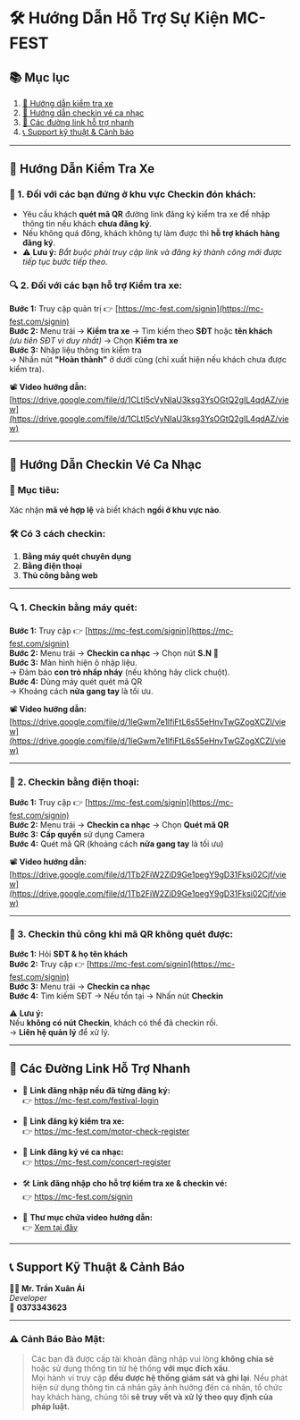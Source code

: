 # 🛠 Hướng Dẫn Hỗ Trợ Sự Kiện MC-FEST

## 📚 Mục lục
1. [🔧 Hướng dẫn kiểm tra xe](#-hướng-dẫn-kiểm-tra-xe)
2. [🎫 Hướng dẫn checkin vé ca nhạc](#-hướng-dẫn-checkin-vé-ca-nhạc)
3. [🔗 Các đường link hỗ trợ nhanh](#-các-đường-link-hỗ-trợ-nhanh)
4. [📞 Support kỹ thuật & Cảnh báo](#-support-kỹ-thuật--cảnh-báo)

---

## 🔧 Hướng Dẫn Kiểm Tra Xe

### 📍 1. Đối với các bạn đứng ở khu vực **Checkin đón khách**:
- Yêu cầu khách **quét mã QR** đường link đăng ký kiểm tra xe để nhập thông tin nếu khách **chưa đăng ký**.
- Nếu không quá đông, khách không tự làm được thì **hỗ trợ khách hàng đăng ký**.
- ⚠️ **Lưu ý:** *Bắt buộc phải truy cập link và đăng ký thành công mới được tiếp tục bước tiếp theo.*

### 🔍 2. Đối với các bạn hỗ trợ **Kiểm tra xe**:
**Bước 1:** Truy cập quản trị 👉 [https://mc-fest.com/signin](https://mc-fest.com/signin)  
**Bước 2:** Menu trái → **Kiểm tra xe** → Tìm kiếm theo **SĐT** hoặc **tên khách**  
*(ưu tiên SĐT vì duy nhất)* → Chọn **Kiểm tra xe**  
**Bước 3:** Nhập liệu thông tin kiểm tra  
→ Nhấn nút **"Hoàn thành"** ở dưới cùng (chỉ xuất hiện nếu khách chưa được kiểm tra).

📽 **Video hướng dẫn:**  
[https://drive.google.com/file/d/1CLtI5cVyNIaU3ksg3YsOGtQ2gIL4qdAZ/view](https://drive.google.com/file/d/1CLtI5cVyNIaU3ksg3YsOGtQ2gIL4qdAZ/view)

---

## 🎫 Hướng Dẫn Checkin Vé Ca Nhạc

### 🎯 **Mục tiêu:**  
Xác nhận **mã vé hợp lệ** và biết khách **ngồi ở khu vực nào**.

### 🛠 Có 3 cách checkin:
1. **Bằng máy quét chuyên dụng**
2. **Bằng điện thoại**
3. **Thủ công bằng web**

---

### 🔍 1. Checkin bằng **máy quét**:
**Bước 1:** Truy cập 👉 [https://mc-fest.com/signin](https://mc-fest.com/signin)  
**Bước 2:** Menu trái → **Checkin ca nhạc** → Chọn nút **S.N 🔫**  
**Bước 3:** Màn hình hiện ô nhập liệu.  
→ Đảm bảo **con trỏ nhấp nháy** (nếu không hãy click chuột).  
**Bước 4:** Dùng máy quét quét mã QR  
→ Khoảng cách **nửa gang tay** là tối ưu.

📽 **Video hướng dẫn:**  
[https://drive.google.com/file/d/1leGwm7e1lfiFtL6s55eHnvTwGZogXCZl/view](https://drive.google.com/file/d/1leGwm7e1lfiFtL6s55eHnvTwGZogXCZl/view)

---

### 📱 2. Checkin bằng **điện thoại**:
**Bước 1:** Truy cập 👉 [https://mc-fest.com/signin](https://mc-fest.com/signin)  
**Bước 2:** Menu trái → **Checkin ca nhạc** → Chọn **Quét mã QR**  
**Bước 3:** **Cấp quyền** sử dụng Camera  
**Bước 4:** Quét mã QR (khoảng cách **nửa gang tay** là tối ưu)

📽 **Video hướng dẫn:**  
[https://drive.google.com/file/d/1Tb2FiW2ZiD9Ge1pegY9gD31Fksi02Cjf/view](https://drive.google.com/file/d/1Tb2FiW2ZiD9Ge1pegY9gD31Fksi02Cjf/view)

---

### 📝 3. Checkin **thủ công** khi mã QR không quét được:
**Bước 1:** Hỏi **SĐT & họ tên khách**  
**Bước 2:** Truy cập 👉 [https://mc-fest.com/signin](https://mc-fest.com/signin)  
**Bước 3:** Menu trái → **Checkin ca nhạc**  
**Bước 4:** Tìm kiếm SĐT → Nếu tồn tại → Nhấn nút **Checkin**

⚠️ **Lưu ý:**  
Nếu **không có nút Checkin**, khách có thể đã checkin rồi.  
→ **Liên hệ quản lý** để xử lý.

---

## 🔗 Các Đường Link Hỗ Trợ Nhanh

- 🔐 **Link đăng nhập nếu đã từng đăng ký:**  
  👉 https://mc-fest.com/festival-login

- 🛵 **Link đăng ký kiểm tra xe:**  
  👉 https://mc-fest.com/motor-check-register

- 🎫 **Link đăng ký vé ca nhạc:**  
  👉 https://mc-fest.com/concert-register

- 🛠 **Link đăng nhập cho hỗ trợ kiểm tra xe & checkin vé:**  
  👉 https://mc-fest.com/signin

- 🎥 **Thư mục chứa video hướng dẫn:**  
  👉 [Xem tại đây](https://drive.google.com/drive/folders/1tVKL-DvemB7RZQBk0iNh2FzU9JiEksq8?usp=drive_link)

---

## 📞 Support Kỹ Thuật & Cảnh Báo

**👨‍💻 Mr. Trần Xuân Ái**  
_Developer_  
📱 **0373343623**

---

### ⚠️ **Cảnh Báo Bảo Mật**:
> Các bạn đã được cấp tài khoản đăng nhập vui lòng **không chia sẻ** hoặc sử dụng thông tin từ hệ thống **với mục đích xấu**.  
> Mọi hành vi truy cập **đều được hệ thống giám sát và ghi lại**. Nếu phát hiện sử dụng thông tin cá nhân gây ảnh hưởng đến cá nhân, tổ chức hay khách hàng, chúng tôi **sẽ truy vết và xử lý theo quy định của pháp luật.**

